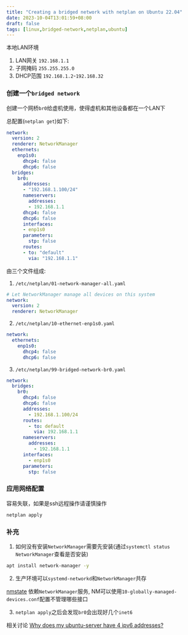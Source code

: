 ```yaml
---
title: "Creating a bridged network with netplan on Ubuntu 22.04"
date: 2023-10-04T13:01:59+08:00
draft: false
tags: [linux,bridged-network,netplan,ubuntu]
---
```


本地LAN环境

1. LAN网关 `192.168.1.1`
2. 子网掩码 `255.255.255.0`
2. DHCP范围 `192.168.1.2`-`192.168.32`

### 创建一个`bridged network`

创建一个网桥`br0`给虚机使用，使得虚机和其他设备都在一个LAN下

总配置(`netplan get`)如下:

```yaml
network:
  version: 2
  renderer: NetworkManager
  ethernets:
    enp1s0:
      dhcp4: false
      dhcp6: false
  bridges:
    br0:
      addresses:
      - "192.168.1.100/24"
      nameservers:
        addresses:
        - 192.168.1.1
      dhcp4: false
      dhcp6: false
      interfaces:
      - enp1s0
      parameters:
        stp: false
      routes:
      - to: "default"
        via: "192.168.1.1"
```

由三个文件组成:

1. `/etc/netplan/01-network-manager-all.yaml`

```yaml
# Let NetworkManager manage all devices on this system
network:
  version: 2
  renderer: NetworkManager
```

2. `/etc/netplan/10-ethernet-enp1s0.yaml`

```yaml
network:
  ethernets:
    enp1s0:
      dhcp4: false
      dhcp6: false
```

3. `/etc/netplan/99-bridged-network-br0.yaml`

```yaml
network:
  bridges:
    br0:
      dhcp4: false
      dhcp6: false
      addresses:
        - 192.168.1.100/24
      routes:
        - to: default
          via: 192.168.1.1
      nameservers:
        addresses: 
          - 192.168.1.1
      interfaces:
        - enp1s0
      parameters:
        stp: false
```

### 应用网络配置

容易失联，如果是ssh远程操作请谨慎操作

```bash
netplan apply
```

### 补充

1. 如何没有安装`NetworkManager`需要先安装(通过`systemctl status NetworkManager`查看是否安装)

```bash
apt install network-manager -y
```

2. 生产环境可以`systemd-networkd`和`NetworkManager`共存

[nmstate](https://nmstate.io/) 依赖`NetworkManager`服务, NM可以使用`10-globally-managed-devices.conf`配置不管理哪些接口

3. `netplan apply`之后会发现`br0`会出现好几个`inet6`

相关讨论 [Why does my ubuntu-server have 4 ipv6 addresses?](https://www.linuxquestions.org/questions/linux-networking-3/why-does-my-ubuntu-server-have-4-ipv6-addresses-4175701900/)